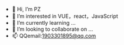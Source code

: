 - 👋 Hi, I’m PZ
- 👀 I’m interested in VUE，react，JavaScript
- 🌱 I’m currently learning ...
- 💞️ I’m looking to collaborate on ...
- 📫 QQemail:1903301895@qq.com

<!---
pzdemos/pzdemos is a ✨ special ✨ repository because its `README.md` (this file) appears on your GitHub profile.
You can click the Preview link to take a look at your changes.
--->
